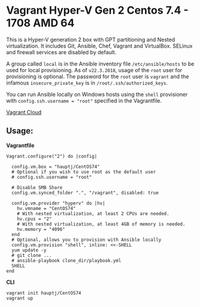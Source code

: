 # Vagrant Hyper-V Gen 2 Centos 7.4 - 1708 AMD 64

This is a Hyper-V generation 2 box with GPT partitioning and Nested virtualization. It includes Git, Ansible, Chef, Vagrant and VirtualBox.
SELinux and firewall services are disabled by default.

A group called `local` is in the Ansible inventory file `/etc/ansible/hosts` to be used for local provisioning. As of `v22.3.2018`, usage of the `root` user for provisioning is optional.
The password for the `root` user is `vagrant` and the infamous `insecure_private_key` is in `/root/.ssh/authorized_keys`.

You can run Ansible locally on Windows hosts using the `shell` provisioner with `config.ssh.username = "root"` specified in the Vagrantfile.

[Vagrant Cloud](https://app.vagrantup.com/hauptj/boxes/CentOS74)

Usage:
------
**Vagrantfile**

```
Vagrant.configure("2") do |config|

  config.vm.box = "hauptj/CentOS74"
  # Optional if you wish to use root as the default user
  # config.ssh.username = "root"

  # Disable SMB Share
  config.vm.synced_folder ".", "/vagrant", disabled: true

  config.vm.provider "hyperv" do |hv|
    hv.vmname = "CentOS74"
    # With nested virtualization, at least 2 CPUs are needed.
    hv.cpus = "2"
    # With nested virtualization, at least 4GB of memory is needed.
    hv.memory = "4096"
  end
  # Optional, allows you to provision with Ansible locally
  config.vm.provision "shell", inline: <<-SHELL
  yum update -y
  # git clone ...
  # ansible-playbook clone_dir/playbook.yml
  SHELL
end
```

**CLI**

```
vagrant init hauptj/CentOS74
vagrant up
```
